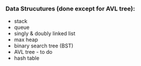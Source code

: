 ### Data Strucutures (done except for AVL tree): 

- stack
- queue
- singly & doubly linked list
- max heap
- binary search tree (BST)
- AVL tree - to do
- hash table